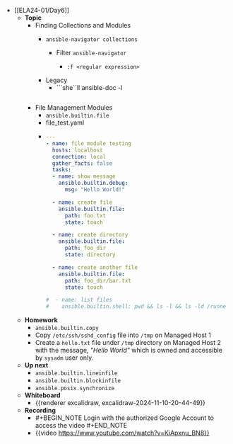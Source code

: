 - [[ELA24-01/Day6]]
	- **Topic**
		- Finding Collections and Modules
			- ```shell
			  ansible-navigator collections
			  ```
				- Filter `ansible-navigator`
					- ```shell
					  :f <regular expression>
					  ```
			- Legacy
				- ```she``ll
				  ansible-doc -l
				  ```
		- File Management Modules
			- `ansible.builtin.file`
			- file_test.yaml
			- ```yaml
			  ---
			  - name: file module testing
			    hosts: localhost
			    connection: local
			    gather_facts: false
			    tasks:
			    - name: show message
			      ansible.builtin.debug:
			        msg: "Hello World!"
			  
			    - name: create file
			      ansible.builtin.file:
			        path: foo.txt
			        state: touch
			  
			    - name: create directory
			      ansible.builtin.file:
			        path: foo_dir
			        state: directory
			  
			    - name: create another file
			      ansible.builtin.file:
			        path: foo_dir/bar.txt
			        state: touch
			  
			  #  - name: list files
			  #    ansible.builtin.shell: pwd && ls -l && ls -ld /runner
			  ```
	- **Homework**
		- `ansible.builtin.copy`
		- Copy `/etc/ssh/sshd_config` file into `/tmp` on Managed Host 1
		- Create a `hello.txt` file under `/tmp` directory on Managed Host 2 with the message, *"Hello World"* which is owned and accessible by `sysadm` user only.
	- **Up next**
		- `ansible.builtin.lineinfile`
		- `ansible.builtin.blockinfile`
		- `ansible.posix.synchronize`
	- **Whiteboard**
		- {{renderer excalidraw, excalidraw-2024-11-10-20-44-49}}
	- **Recording**
		- #+BEGIN_NOTE
		  Login with the authorized Google Account to access the video
		  #+END_NOTE
		- {{video https://www.youtube.com/watch?v=KiApxnu_BN8}}